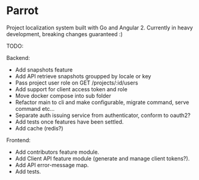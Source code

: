 # Parrot
Project localization system built with Go and Angular 2.
Currently in heavy development, breaking changes guaranteed :)

TODO:

Backend:
- Add snapshots feature
- Add API retrieve snapshots groupped by locale or key
- Pass project user role on GET /projects/:id/users
- Add support for client access token and role
- Move docker compose into sub folder
- Refactor main to cli and make configurable, migrate command, serve command etc...
- Separate auth issuing service from authenticator, conform to oauth2?
- Add tests once features have been settled.
- Add cache (redis?)

Frontend:
- Add contributors feature module.
- Add Client API feature module (generate and manage client tokens?).
- Add API error-message map.
- Add tests.

